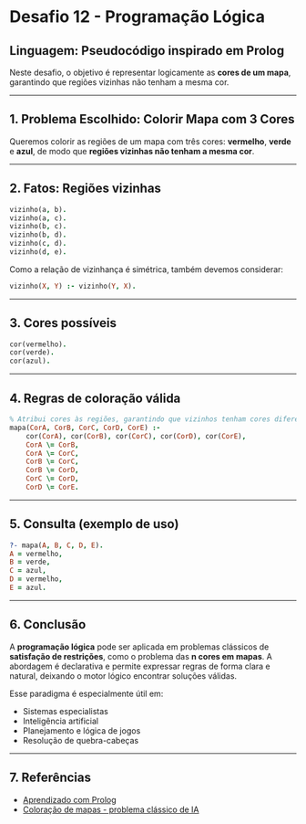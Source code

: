 
# Desafio 12 - Programação Lógica

## Linguagem: Pseudocódigo inspirado em Prolog

Neste desafio, o objetivo é representar logicamente as **cores de um mapa**, garantindo que regiões vizinhas não tenham a mesma cor.

---

## 1. Problema Escolhido: Colorir Mapa com 3 Cores

Queremos colorir as regiões de um mapa com três cores: **vermelho**, **verde** e **azul**, de modo que **regiões vizinhas não tenham a mesma cor**.

---

## 2. Fatos: Regiões vizinhas

```prolog
vizinho(a, b).
vizinho(a, c).
vizinho(b, c).
vizinho(b, d).
vizinho(c, d).
vizinho(d, e).
```

Como a relação de vizinhança é simétrica, também devemos considerar:

```prolog
vizinho(X, Y) :- vizinho(Y, X).
```

---

## 3. Cores possíveis

```prolog
cor(vermelho).
cor(verde).
cor(azul).
```

---

## 4. Regras de coloração válida

```prolog
% Atribui cores às regiões, garantindo que vizinhos tenham cores diferentes
mapa(CorA, CorB, CorC, CorD, CorE) :-
    cor(CorA), cor(CorB), cor(CorC), cor(CorD), cor(CorE),
    CorA \= CorB,
    CorA \= CorC,
    CorB \= CorC,
    CorB \= CorD,
    CorC \= CorD,
    CorD \= CorE.
```

---

## 5. Consulta (exemplo de uso)

```prolog
?- mapa(A, B, C, D, E).
A = vermelho,
B = verde,
C = azul,
D = vermelho,
E = azul.
```

---

## 6. Conclusão

A **programação lógica** pode ser aplicada em problemas clássicos de **satisfação de restrições**, como o problema das **n cores em mapas**. A abordagem é declarativa e permite expressar regras de forma clara e natural, deixando o motor lógico encontrar soluções válidas.

Esse paradigma é especialmente útil em:

- Sistemas especialistas
- Inteligência artificial
- Planejamento e lógica de jogos
- Resolução de quebra-cabeças

---

## 7. Referências

- [Aprendizado com Prolog](https://www.learnprolognow.org/)
- [Coloração de mapas - problema clássico de IA](https://en.wikipedia.org/wiki/Map_coloring)

